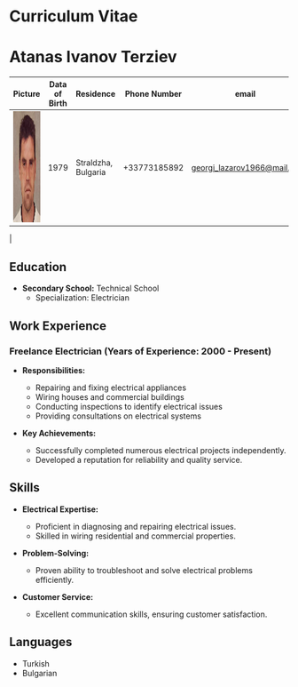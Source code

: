 # Curriculum Vitae

# Atanas Ivanov Terziev

| Picture | Data of Birth | Residence | Phone Number | email |
| --- | --- | --- | --- | --- |
|  <img src="atanas_terziev.png" alt="Atanas's Picture" width="200" height="200"> | 1979 | Straldzha, Bulgaria | +33773185892 | georgi_lazarov1966@mail.bg
 |

## Education

- **Secondary School:** Technical School
  - Specialization: Electrician

## Work Experience

### Freelance Electrician (Years of Experience: 2000 - Present)

- **Responsibilities:**
  - Repairing and fixing electrical appliances
  - Wiring houses and commercial buildings
  - Conducting inspections to identify electrical issues
  - Providing consultations on electrical systems

- **Key Achievements:**
  - Successfully completed numerous electrical projects independently.
  - Developed a reputation for reliability and quality service.

## Skills

- **Electrical Expertise:**
  - Proficient in diagnosing and repairing electrical issues.
  - Skilled in wiring residential and commercial properties.

- **Problem-Solving:**
  - Proven ability to troubleshoot and solve electrical problems efficiently.

- **Customer Service:**
  - Excellent communication skills, ensuring customer satisfaction.

## Languages
 - Turkish
 - Bulgarian
